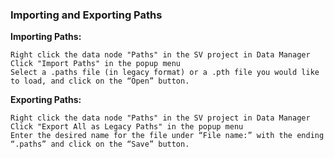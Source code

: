 ### Importing and Exporting Paths

**Importing Paths:**

    Right click the data node "Paths" in the SV project in Data Manager
    Click "Import Paths" in the popup menu
    Select a .paths file (in legacy format) or a .pth file you would like to load, and click on the “Open” button.

**Exporting Paths:**

    Right click the data node "Paths" in the SV project in Data Manager
    Click "Export All as Legacy Paths" in the popup menu
    Enter the desired name for the file under “File name:” with the ending “.paths” and click on the “Save” button.
